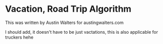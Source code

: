 Vacation, Road Trip Algorithm
===========

This was written by Austin Walters for austingwalters.com

I should add, it doesn't have to be just vactations, this is also applicable for truckers hehe